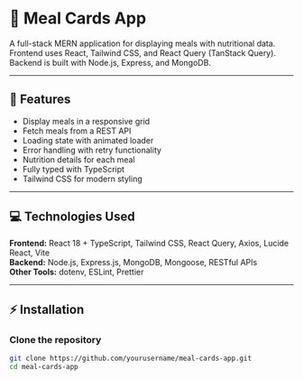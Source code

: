 # 🥗 Meal Cards App

A full-stack MERN application for displaying meals with nutritional data. Frontend uses React, Tailwind CSS, and React Query (TanStack Query). Backend is built with Node.js, Express, and MongoDB.

---

## 🚀 Features

- Display meals in a responsive grid
- Fetch meals from a REST API
- Loading state with animated loader
- Error handling with retry functionality
- Nutrition details for each meal
- Fully typed with TypeScript
- Tailwind CSS for modern styling

---

## 💻 Technologies Used

**Frontend:** React 18 + TypeScript, Tailwind CSS, React Query, Axios, Lucide React, Vite  
**Backend:** Node.js, Express.js, MongoDB, Mongoose, RESTful APIs  
**Other Tools:** dotenv, ESLint, Prettier

---

## ⚡ Installation

### Clone the repository
```bash
git clone https://github.com/yourusername/meal-cards-app.git
cd meal-cards-app

